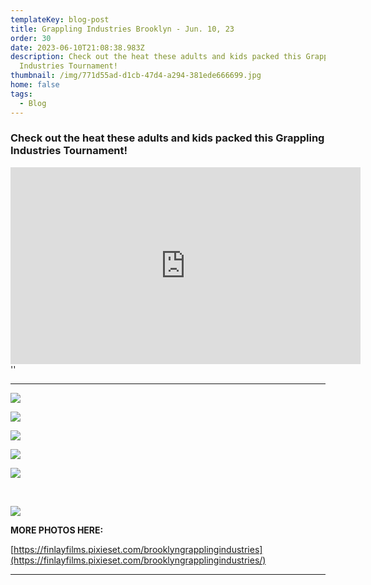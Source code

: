 ```yaml
---
templateKey: blog-post
title: Grappling Industries Brooklyn - Jun. 10, 23
order: 30
date: 2023-06-10T21:08:38.983Z
description: C﻿heck out the heat these adults and kids packed this Grappling
  Industries Tournament!
thumbnail: /img/771d55ad-d1cb-47d4-a294-381ede666699.jpg
home: false
tags:
  - Blog
---
```

### **C﻿heck out the heat these adults and kids packed this Grappling Industries Tournament!**

<iframe width="560" height="315" src="https://www.youtube.com/embed/videoseries?list=PLdyR8mvQmCdTZl2L-HXegkstNq0zLAqH_" title="YouTube video player" frameborder="0" allow="accelerometer; autoplay; clipboard-write; encrypted-media; gyroscope; picture-in-picture; web-share" allowfullscreen></iframe>''

- - -

![](/img/img_2551.jpg)

![](/img/img_2420.jpg)

![](/img/img_2043-1-.jpg)

![](/img/img_2889.jpg)

![](/img/img_2347.jpg)

 ﻿

![](/img/img_2727.jpg)

**MORE PHOTOS HERE:**

[https://finlayfilms.pixieset.com/brooklyngrapplingindustries](https://finlayfilms.pixieset.com/brooklyngrapplingindustries/)

- - -
